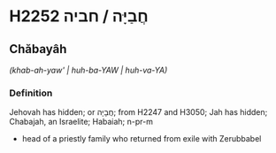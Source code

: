 # H2252 חֲבַיָּה / חביה

## Chăbayâh

_(khab-ah-yaw' | huh-ba-YAW | huh-va-YA)_

### Definition

Jehovah has hidden; or חֲבָיָה; from H2247 and H3050; Jah has hidden; Chabajah, an Israelite; Habaiah; n-pr-m

- head of a priestly family who returned from exile with Zerubbabel
